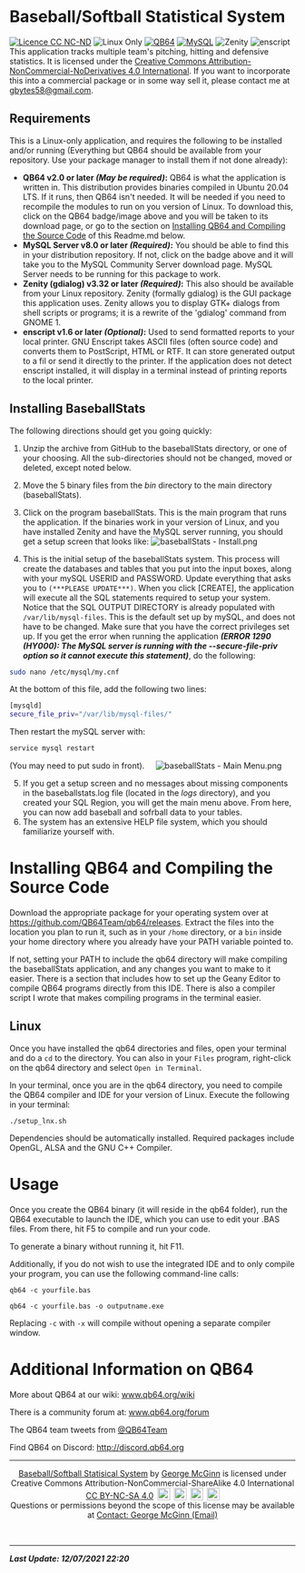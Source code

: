 # Baseball/Softball Statistical System
[![Licence CC NC-ND](https://img.shields.io/badge/License-CC%20NC--ND-green)](http://creativecommons.org/licenses/by-nc-nd/4.0/legalcode) ![Linux Only](https://img.shields.io/badge/Linux_Only-Any-critical) [![QB64](https://img.shields.io/badge/QB64-v2.0%2B-informational)](https://www.qb64.org/portal/)  [![MySQL](https://img.shields.io/badge/MySQL-v8.0%2B-critical)](https://dev.mysql.com/downloads/mysql/) ![Zenity](https://img.shields.io/badge/Zenity-v3.32%2B-critical) ![enscript](https://img.shields.io/badge/enscript-1.6%2B-informational)
&nbsp;<br>
This application tracks multiple team's pitching, hitting and defensive statistics. It is licensed under the [Creative Commons Attribution-NonCommercial-NoDerivatives 4.0 International](https://creativecommons.org/licenses/by-nc-nd/4.0/legalcode). If you want to incorporate this into a commercial package or in some way sell it, please contact me at gbytes58@gmail.com.
&nbsp;
## Requirements
This is a Linux-only application, and requires the following to be installed and/or running (Everything but QB64 should be available from your repository. Use your package manager to install them if not done already):
- **QB64 v2.0 or later *(May be required)*:** QB64 is what the application is written in. This distribution provides binaries compiled in Ubuntu 20.04 LTS. If it runs, then QB64 isn't needed. It will be needed if you need to recompile the modules to run on you version of Linux. To download this, click on the QB64 badge/image above and you will be taken to its download page, or go to the section on  [Installing QB64 and Compiling the Source Code](#InstallQB64) of this Readme.md below.
- **MySQL Server v8.0 or later *(Required)*:** You should be able to find this in your distribution repository. If not, click on the badge above and it will take you to the MySQL Community Server download page. MySQL Server needs to be running for this package to work.
- **Zenity (gdialog) v3.32 or later *(Required)*:** This also should be available from your Linux repository. Zenity (formally gdialog) is the GUI package this application uses. Zenity allows you to display GTK+ dialogs from shell scripts or programs; it is a rewrite of the 'gdialog' command from GNOME 1.
- **enscript v1.6 or later *(Optional)*:** Used to send formatted reports to your local printer. GNU Enscript takes ASCII files (often source code) and converts them to PostScript, HTML or RTF.  It can store generated output to a fil or send it directly to the printer. If the application does not detect enscript installed, it will display in a terminal instead of printing reports to the local printer.
&nbsp;
&nbsp;

## Installing BaseballStats

The following directions should get you going quickly:
1. Unzip the archive from GitHub to the baseballStats directory, or one of your choosing. All the sub-directories should not be changed, moved or deleted, except noted below.
2. Move the 5 binary files from the *bin* directory to the main directory (baseballStats).
3. Click on the program baseballStats. This is the main program that runs the application. If the binaries work in your version of Linux, and you have installed Zenity and have the MySQL server running, you should get a setup screen that looks like:
![baseballStats - Install.png](:/ea3a6a6fa3204cf0a8e8dcc9a1825de7)

4. This is the initial setup of the baseballStats system. This process will create the databases and tables that you put into the input boxes, along with your mySQL USERID and PASSWORD. Update everything that asks you to ``(***PLEASE UPDATE***)``. When you click [CREATE], the application will execute all the SQL statements required to setup your system. Notice that the SQL OUTPUT DIRECTORY is already populated with `/var/lib/mysql-files`. This is the default set up by mySQL, and does not have to be changed. Make sure that you have the correct privileges set up. If you get the error when running the application ***(ERROR 1290 (HY000): The MySQL server is running with the --secure-file-priv option so it cannot execute this statement)***, do the following:
```bash 
sudo nano /etc/mysql/my.cnf
```
At the bottom of this file, add the following two lines:
```bash
[mysqld] 
secure_file_priv="/var/lib/mysql-files/"
```
Then restart the mySQL server with:
```bash 
service mysql restart
``` 
(You may need to put sudo in front). &nbsp; &nbsp;
![baseballStats - Main Menu.png](:/9516af794c1c45d0bfbbc4e0da009b2a)

5. If you get a setup screen and no messages about missing components in the  baseballstats.log file (located in the *logs* directory), and you created your SQL Region, you will get the main menu above. From here, you can now add baseball and sofrball data to your tables. 
6. The system has an extensive HELP file system, which you should familiarize yourself with.
&nbsp;
&nbsp;

<a name="InstallQB64"></a>
# Installing QB64 and Compiling the Source Code

Download the appropriate package for your operating system over at https://github.com/QB64Team/qb64/releases. Extract the files into the location you plan to run it, such as in your `/home` directory, or a `bin` inside your home directory where you already have your PATH variable pointed to.

If not, setting your PATH to include the qb64 directory will make compiling the baseballStats application, and any changes you want to make to it easier. There is a section that includes how to set up the Geany Editor to compile QB64 programs directly from this IDE. There is also a compiler script I wrote that makes compiling programs in the terminal easier.


<a name="QB64Linux"></a>
## Linux
Once you have installed the qb64 directories and files, open your terminal and do a `cd` to the directory. You can also in your `Files` program, right-click on the qb64 directory and select `Open in Terminal`.

In your terminal, once you are in the qb64 directory, you need to compile the QB64 compiler and IDE for your version of Linux. Execute the following in your terminal:
```
./setup_lnx.sh
```

Dependencies should be automatically installed. Required packages include OpenGL, ALSA and the GNU C++ Compiler.

<a name="QB64Usage"></a>
# Usage
Once you create the QB64 binary (it will reside in the qb64 folder), run the QB64 executable to launch the IDE, which you can use to edit your .BAS files. From there, hit F5 to compile and run your code.

To generate a binary without running it, hit F11.

Additionally, if you do not wish to use the integrated IDE and to only compile your program, you can use the following command-line calls:

```qb64 -c yourfile.bas```

```qb64 -c yourfile.bas -o outputname.exe```

Replacing `-c` with `-x` will compile without opening a separate compiler window.


<a name="Additional_Info"></a>
# Additional Information on QB64
More about QB64 at our wiki: www.qb64.org/wiki

There is a community forum at: www.qb64.org/forum

The QB64 team tweets from [@QB64Team](https://twitter.com/QB64team)

Find QB64 on Discord: http://discord.qb64.org


* * *

 <center>
<p></p>
<p xmlns:cc="http://creativecommons.org/ns#" xmlns:dct="http://purl.org/dc/terms/"></p>
<a href="https://github.com/GeorgeMcGinn/baseballStats">Baseball/Softball Statisical System</a> by 
<a href="https://www.linkedin.com/in/georgemcginn/">George McGinn</a> is licensed under <br>Creative Commons Attribution-NonCommercial-ShareAlike 4.0 International
 <br><a href="https://creativecommons.org/licenses/by-nc-sa/4.0/legalcode">CC BY-NC-SA 4.0</a>
 <img style="height:22px!important;margin-left:3px;vertical-align:text-bottom;" src="https://mirrors.creativecommons.org/presskit/icons/cc.svg?ref=chooser-v1">
 <img style="height:22px!important;margin-left:3px;vertical-align:text-bottom;" src="https://mirrors.creativecommons.org/presskit/icons/by.svg?ref=chooser-v1">
 <img style="height:22px!important;margin-left:3px;vertical-align:text-bottom;" src="https://mirrors.creativecommons.org/presskit/icons/nc.svg?ref=chooser-v1">
 <img style="height:22px!important;margin-left:3px;vertical-align:text-bottom;" src="https://mirrors.creativecommons.org/presskit/icons/sa.svg?ref=chooser-v1"><br/>
 Questions or permissions beyond the scope of this license may be available at <a href="mailto:gjmcginn@icloud.com?subject=Baseball/Softball Statisical System Licensing">Contact: George McGinn (Email)</a>
</center>

&nbsp;
* * *
***Last Update: 12/07/2021 22:20***
